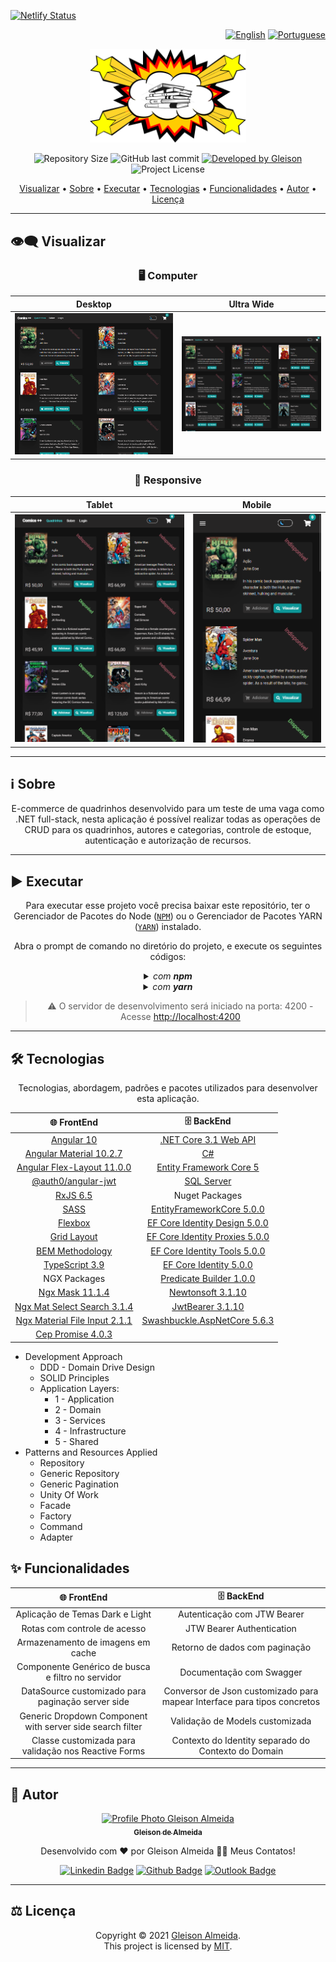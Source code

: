 [![Netlify Status](https://api.netlify.com/api/v1/badges/1fa15619-9ade-473e-9196-b53a0a03780c/deploy-status)](https://app.netlify.com/sites/comics-plus-plus/deploys)

<div align="right">

[![English](https://www.countryflags.io/us/flat/32.png)](README.md) [![Portuguese](https://www.countryflags.io/br/flat/32.png)](README-PT.md)

</div>

<p align="center">
  <img alt="Comics ++" src="./front-end/.github/logo.png" width="250px"/>
</p>

<p align="center"> 
  <img alt="Repository Size" src="https://img.shields.io/github/repo-size/gleisonkz/comics-plus-plus?color=3498db&style=for-the-badge">
  <img alt="GitHub last commit" src="https://img.shields.io/github/last-commit/gleisonkz/comics-plus-plus?color=3498db&style=for-the-badge">   
  <a href="https://github.com/gleisonkz">
    <img alt="Developed by Gleison" src="https://img.shields.io/badge/Developer-Gleison-%3498db?color=3498db&style=for-the-badge">
  </a>  
  <img alt="Project License" src="https://img.shields.io/apm/l/vim-mode?style=for-the-badge"/>
</p>

<p align="center">
 <a href="#eye_speech_bubble-visualizar">Visualizar</a> •
 <a href="#information_source-sobre">Sobre</a> •
 <a href="#arrow_forward-executar">Executar</a> •
 <a href="#hammer_and_wrench-tecnologias">Tecnologias</a> • 
 <a href="#sparkles-funcionalidades">Funcionalidades</a> •
 <a href="#boy-autor">Autor</a> •
 <a href="#balance_scale-licença">Licença</a>
</p>

---

## :eye_speech_bubble: **Visualizar**

<div align="center">

### :desktop_computer: Computer

|                                        Desktop                                        |                                        Ultra Wide                                        |
| :-----------------------------------------------------------------------------------: | :--------------------------------------------------------------------------------------: |
| <kbd><img src="./front-end/.github/previews/desktop-preview.png" alt="Tablet"/></kbd> | <kbd><img src="./front-end/.github/previews/ultra-wide-preview.png" alt="Mobile"/></kbd> |

### :iphone: Responsive

|                                        Tablet                                        |                                        Mobile                                        |
| :----------------------------------------------------------------------------------: | :----------------------------------------------------------------------------------: |
| <kbd><img src="./front-end/.github/previews/tablet-preview.png" alt="Tablet"/></kbd> | <kbd><img src="./front-end/.github/previews/mobile-preview.png" alt="Mobile"/></kbd> |

</div>
  
---
## :information_source: Sobre

<div align="center">

E-commerce de quadrinhos desenvolvido para um teste de uma vaga como .NET full-stack, nesta aplicação é possível realizar todas as operações de CRUD para os quadrinhos, autores e categorias, controle de estoque, autenticação e autorização de recursos.

</div>

---

## :arrow_forward: **Executar**

<div align="center">

Para executar esse projeto você precisa baixar este repositório, ter o Gerenciador de Pacotes do Node ([`NPM`](https://www.npmjs.com/get-npm)) ou o Gerenciador de Pacotes YARN ([`YARN`](https://yarnpkg.com/getting-started)) instalado.

Abra o prompt de comando no diretório do projeto, e execute os seguintes códigos:

<details>
  <summary><i>com <b>npm</b></i></summary>
  
  ```bash
  # Instalar dependências
  $ npm install ou npm i

# Iniciar o servidor de desenvolvimento

$ ng serve --open ou ng s -o

````

</details>

<details>
<summary><i>com <b>yarn</b></i></summary>

```bash
# Instalar dependências
$ yarn install

# Iniciar o servidor de desenvolvimento
$ ng serve --open ou ng s -o

````

</details>

> ⚠️ O servidor de desenvolvimento será iniciado na porta: 4200 - Acesse <http://localhost:4200>

</div>

---

## :hammer_and_wrench: **Tecnologias**

<div align="center">

Tecnologias, abordagem, padrões e pacotes utilizados para desenvolver esta aplicação.

|                            :globe_with_meridians: FrontEnd                             |                                                     :file_cabinet: BackEnd                                                     |
| :------------------------------------------------------------------------------------: | :----------------------------------------------------------------------------------------------------------------------------: |
|                           [Angular 10](https://angular.io/)                            |                                 [.NET Core 3.1 Web API](https://dotnet.microsoft.com/download)                                 |
|                [Angular Material 10.2.7](https://material.angular.io/)                 |                                     [C#](https://docs.microsoft.com/en-us/dotnet/csharp/)                                      |
|    [Angular Flex-Layout 11.0.0](https://www.npmjs.com/package/@angular/flex-layout)    |                              [Entity Framework Core 5](https://docs.microsoft.com/en-us/ef/core/)                              |
|         [@auth0/angular-jwt](https://www.npmjs.com/package/@auth0/angular-jwt)         |                      [SQL Server](https://docs.microsoft.com/en-us/sql/sql-server/?view=sql-server-ver15)                      |
|              [RxJS 6.5](https://rxjs-dev.firebaseapp.com/guide/overview)               |                                                         Nuget Packages                                                         |
|                             [SASS](https://sass-lang.com/)                             |         [EntityFrameworkCore 5.0.0](https://www.nuget.org/packages/Microsoft.EntityFrameworkCore/5.0.0?_src=template)          |
|               [Flexbox](https://www.w3schools.com/css/css3_flexbox.asp)                |    [EF Core Identity Design 5.0.0](https://www.nuget.org/packages/Microsoft.EntityFrameworkCore.Design/5.0.0?_src=template)    |
|               [Grid Layout](https://www.w3schools.com/css/css_grid.asp)                |   [EF Core Identity Proxies 5.0.0](https://www.nuget.org/packages/Microsoft.EntityFrameworkCore.Proxies/5.0.0?_src=template)   |
|                      [BEM Methodology](http://getbem.com/naming/)                      |     [EF Core Identity Tools 5.0.0](https://www.nuget.org/packages/Microsoft.EntityFrameworkCore.Tools/5.0.0?_src=template)     |
|                   [TypeScript 3.9](https://www.typescriptlang.org/)                    | [EF Core Identity 5.0.0](https://www.nuget.org/packages/Microsoft.AspNetCore.Identity.EntityFrameworkCore/5.0.0?_src=template) |
|                                      NGX Packages                                      |                          [Predicate Builder 1.0.0](https://www.nuget.org/packages/PredicateBuilder/)                           |
|               [Ngx Mask 11.1.4](https://www.npmjs.com/package/ngx-mask)                |        [Newtonsoft 3.1.10](https://www.nuget.org/packages/Microsoft.AspNetCore.Mvc.NewtonsoftJson/3.1.10?_src=template)        |
|   [Ngx Mat Select Search 3.1.4](https://www.npmjs.com/package/ngx-mat-select-search)   |     [JwtBearer 3.1.10](https://www.nuget.org/packages/Microsoft.AspNetCore.Authentication.JwtBearer/3.1.10?_src=template)      |
| [Ngx Material File Input 2.1.1](https://www.npmjs.com/package/ngx-material-file-input) |           [Swashbuckle.AspNetCore 5.6.3](https://www.nuget.org/packages/Swashbuckle.AspNetCore/5.6.3?_src=template)            |
|            [Cep Promise 4.0.3 ](https://www.npmjs.com/package/cep-promise)             |                                                                                                                                |

</div>

- Development Approach
  - DDD - Domain Drive Design
  - SOLID Principles
  - Application Layers:
    - 1 - Application
    - 2 - Domain
    - 3 - Services
    - 4 - Infrastructure
    - 5 - Shared
- Patterns and Resources Applied
  - Repository
  - Generic Repository
  - Generic Pagination
  - Unity Of Work
  - Facade
  - Factory
  - Command
  - Adapter

## :sparkles: **Funcionalidades**

|              :globe_with_meridians: FrontEnd              |                          :file_cabinet: BackEnd                          |
| :-------------------------------------------------------: | :----------------------------------------------------------------------: |
|              Aplicação de Temas Dark e Light              |                       Autenticação com JTW Bearer                        |
|               Rotas com controle de acesso                |                        JTW Bearer Authentication                         |
|             Armazenamento de imagens em cache             |                      Retorno de dados com paginação                      |
|     Componente Genérico de busca e filtro no servidor     |                         Documentação com Swagger                         |
|   DataSource<T> customizado para paginação server side    | Conversor de Json customizado para mapear Interface para tipos concretos |
| Generic Dropdown Component with server side search filter |                     Validação de Models customizada                      |
|   Classe customizada para validação nos Reactive Forms    |           Contexto do Identity separado do Contexto do Domain            |

---

## :boy: **Autor**

<div align="center">

<a href="https://github.com/gleisonkz">
 <img src="https://avatars1.githubusercontent.com/u/9919?s=200&v=4" width="100px;" alt="Profile Photo Gleison Almeida"/>
 <br/>
 <sub><b>Gleison de Almeida</b></sub>
</a>

Desenvolvido com ❤️ por Gleison Almeida 👋🏽 Meus Contatos!

[![Linkedin Badge](https://img.shields.io/badge/-Gleison-blue?style=flat-square&logo=Linkedin&logoColor=white)](https://www.linkedin.com/in/gleison-ribeiro-a65257119)
[![Github Badge](https://img.shields.io/badge/-Gleison-000?style=flat-square&logo=Github&logoColor=white)](https://github.com/gleisonkz)
[![Outlook Badge](https://img.shields.io/badge/-Gleison-0078d4?style=flat-square&logo=microsoft-outlook&logoColor=white)](mailto:gleisonsubzerokz@gmail.com)

</div>

---

## :balance_scale: **Licença**

<div align="center">

Copyright © 2021 [Gleison Almeida](https://github.com/gleisonkz).<br />
This project is licensed by [MIT](./LICENSE).

</div>
